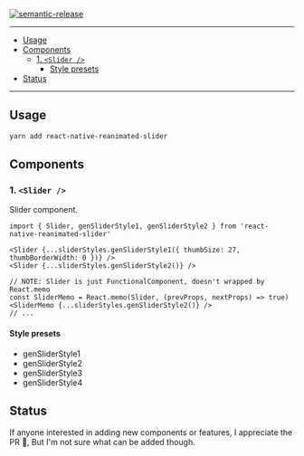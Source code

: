 [![semantic-release](https://img.shields.io/badge/%20%20%F0%9F%93%A6%F0%9F%9A%80-semantic--release-e10079.svg)](https://github.com/semantic-release/semantic-release)


---

- [Usage](#usage)
- [Components](#components)
  - [1. `<Slider />`](#1-slider)
    - [Style presets](#style-presets)
- [Status](#status)

---

## Usage

```sh
yarn add react-native-reanimated-slider
```


## Components

### 1. `<Slider />`

Slider component.

```tsx
import { Slider, genSliderStyle1, genSliderStyle2 } from 'react-native-reanimated-slider'

<Slider {...sliderStyles.genSliderStyle1({ thumbSize: 27, thumbBorderWidth: 0 })} />
<Slider {...sliderStyles.genSliderStyle2()} />

// NOTE: Slider is just FunctionalComponent, doesn't wrapped by React.memo
const SliderMemo = React.memo(Slider, (prevProps, nextProps) => true)
<SliderMemo {...sliderStyles.genSliderStyle2()} />
// ...
```

#### Style presets

- genSliderStyle1
- genSliderStyle2
- genSliderStyle3
- genSliderStyle4


## Status

If anyone interested in adding new components or features, I appreciate the PR 🙌, But I'm not sure what can be added though.
